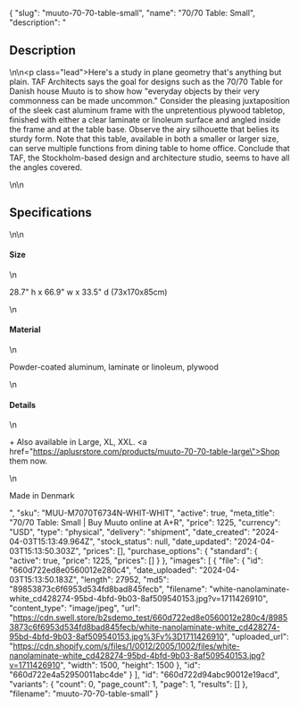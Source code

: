 {
  "slug": "muuto-70-70-table-small",
  "name": "70/70 Table: Small",
  "description": "<h2>Description</h2>\n<!-- split -->\n<p class=\"lead\">Here's a study in plane geometry that's anything but plain. TAF Architects says the goal for designs such as the 70/70 Table for Danish house Muuto is to show how \"everyday objects by their very commonness can be made uncommon.\" Consider the pleasing juxtaposition of the sleek cast aluminum frame with the unpretentious plywood tabletop, finished with either a clear laminate or linoleum surface and angled inside the frame and at the table base. Observe the airy silhouette that belies its sturdy form. Note that this table, available in both a smaller or larger size, can serve multiple functions from dining table to home office. Conclude that TAF, the Stockholm-based design and architecture studio, seems to have all the angles covered.</p>\n<!-- split -->\n<h2>Specifications</h2>\n<!-- split -->\n<h4>Size</h4>\n<p>28.7\" h x 66.9\" w x 33.5\" d (73x170x85cm)</p>\n<h4>Material</h4>\n<p>Powder-coated aluminum, laminate or linoleum, plywood</p>\n<h4>Details</h4>\n<p>+ Also available in Large, XL, XXL. <a href=\"https://aplusrstore.com/products/muuto-70-70-table-large\">Shop them now.</a></p>\n<p>Made in Denmark</p>",
  "sku": "MUU-M7070T6734N-WHIT-WHIT",
  "active": true,
  "meta_title": "70/70 Table: Small | Buy Muuto online at A+R",
  "price": 1225,
  "currency": "USD",
  "type": "physical",
  "delivery": "shipment",
  "date_created": "2024-04-03T15:13:49.964Z",
  "stock_status": null,
  "date_updated": "2024-04-03T15:13:50.303Z",
  "prices": [],
  "purchase_options": {
    "standard": {
      "active": true,
      "price": 1225,
      "prices": []
    }
  },
  "images": [
    {
      "file": {
        "id": "660d722ed8e0560012e280c4",
        "date_uploaded": "2024-04-03T15:13:50.183Z",
        "length": 27952,
        "md5": "89853873c6f6953d534fd8bad845fecb",
        "filename": "white-nanolaminate-white_cd428274-95bd-4bfd-9b03-8af509540153.jpg?v=1711426910",
        "content_type": "image/jpeg",
        "url": "https://cdn.swell.store/b2sdemo_test/660d722ed8e0560012e280c4/89853873c6f6953d534fd8bad845fecb/white-nanolaminate-white_cd428274-95bd-4bfd-9b03-8af509540153.jpg%3Fv%3D1711426910",
        "uploaded_url": "https://cdn.shopify.com/s/files/1/0012/2005/1002/files/white-nanolaminate-white_cd428274-95bd-4bfd-9b03-8af509540153.jpg?v=1711426910",
        "width": 1500,
        "height": 1500
      },
      "id": "660d722e4a52950011abc4de"
    }
  ],
  "id": "660d722d94abc90012e19acd",
  "variants": {
    "count": 0,
    "page_count": 1,
    "page": 1,
    "results": []
  },
  "filename": "muuto-70-70-table-small"
}